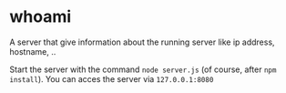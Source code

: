 # whoami
A server that give information about the running server like ip address, hostname, ..

Start the server with the command `node server.js` (of course, after `npm install`).
You can acces the server via `127.0.0.1:8080`
